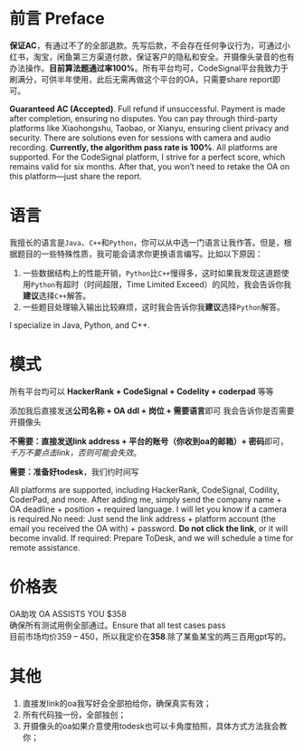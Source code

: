 # 前言 Preface
**保证AC**，有通过不了的全部退款。先写后款，不会存在任何争议行为，可通过小红书，淘宝，闲鱼第三方渠道付款，保证客户的隐私和安全。开摄像头录音的也有办法操作。**目前算法题通过率100%**。所有平台均可，CodeSignal平台我致力于刷满分，可供半年使用，此后无需再做这个平台的OA，只需要share report即可。
 
**Guaranteed AC (Accepted)**. Full refund if unsuccessful. Payment is made after completion, ensuring no disputes. You can pay through third-party platforms like Xiaohongshu, Taobao, or Xianyu, ensuring client privacy and security. There are solutions even for sessions with camera and audio recording. **Currently, the algorithm pass rate is 100%**. All platforms are supported. For the CodeSignal platform, I strive for a perfect score, which remains valid for six months. After that, you won’t need to retake the OA on this platform—just share the report.

# 语言
我擅长的语言是`Java`、`C++`和`Python`，你可以从中选一门语言让我作答。但是，根据题目的一些特殊性质，我可能会请求你更换语言编写。比如以下原因：

1. 一些数据结构上的性能开销，`Python`比`C++`慢得多，这时如果我发现这道题使用`Python`有超时（时间超限，Time Limited Exceed）的风险，我会告诉你我**建议**选择`C++`解答。
2. 一些题目处理输入输出比较麻烦，这时我会告诉你我**建议**选择`Python`解答。  

I specialize in Java, Python, and C++.

# 模式
所有平台均可以 **HackerRank + CodeSignal + Codelity + coderpad** 等等

添加我后直接发送**公司名称 + OA ddl + 岗位 + 需要语言**即可
我会告诉你是否需要开摄像头

**不需要：**直接发送**link address + 平台的账号（你收到oa的邮箱）+ 密码**即可，_千万不要点击link，否则可能会失效_。

**需要：**准备好**todesk**，我们约时间写

All platforms are supported, including HackerRank, CodeSignal, Codility, CoderPad, and more. After adding me, simply send the company name + OA deadline + position + required language. I will let you know if a camera is required.No need: Just send the link address + platform account (the email you received the OA with) + password. **Do not click the link**, or it will become invalid. If required: Prepare ToDesk, and we will schedule a time for remote assistance.

# 价格表
OA助攻 OA ASSISTS YOU $358  
确保所有测试用例全部通过。Ensure that all test cases pass    
目前市场均价359 – 450，所以我定价在**358**.除了某鱼某宝的两三百用gpt写的。  

# 其他  
1.	直接发link的oa我写好会全部拍给你，确保真实有效；
2.	所有代码独一份，全部独创；
3.	开摄像头的oa如果介意使用todesk也可以卡角度拍照，具体方式方法我会教你；
